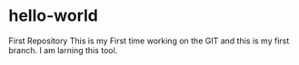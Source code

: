 # hello-world
First Repository
This is my First time working on the GIT and this is my first branch. 
I am larning this tool.
